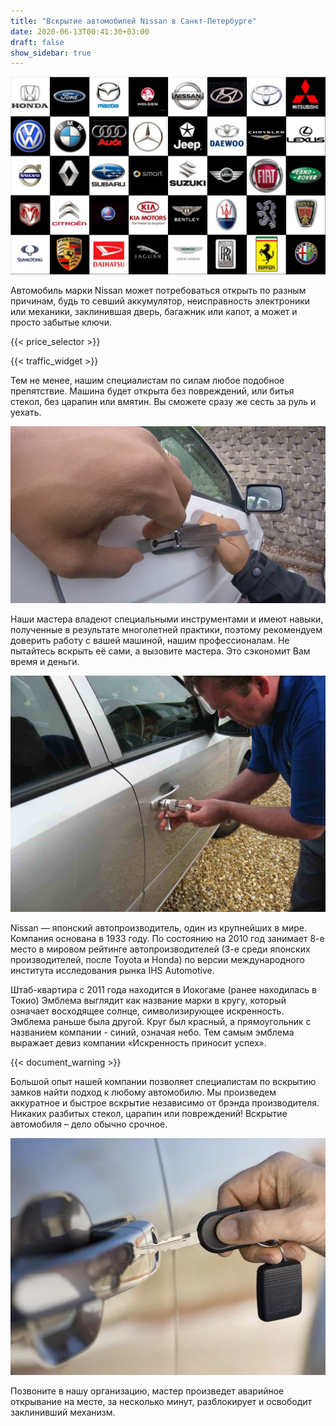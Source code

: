 ```yaml
---
title: "Вскрытие автомобилей Nissan в Санкт-Петербурге"
date: 2020-06-13T00:41:30+03:00
draft: false
show_sidebar: true
---
```


![логотипы авто](../car_logo.jpg)

Автомобиль марки Nissan может потребоваться открыть по разным причинам, будь то севший аккумулятор, неисправность электроники или механики, заклинившая дверь, багажник или капот, а может и просто забытые ключи. 

{{< price_selector >}}

{{< traffic_widget >}}

Тем не менее, нашим специалистам по силам любое подобное препятствие. Машина будет открыта без повреждений, или битья стекол, без царапин или вмятин. Вы сможете сразу же сесть за руль и уехать.

![вскрытие машины без повреждений](../car.jpg)

Наши мастера владеют специальными инструментами и имеют навыки, полученные в результате многолетней практики, поэтому рекомендуем доверить работу с вашей машиной, нашим профессионалам. Не пытайтесь вскрыть её сами, а вызовите мастера. Это сэкономит Вам время и деньги.

![процесс вскртия авто](../car_open.jpg)

Nissan — японский автопроизводитель, один из крупнейших в мире. Компания основана в 1933 году. По состоянию на 2010 год занимает 8-е место в мировом рейтинге автопроизводителей (3-е среди японских производителей, после Toyota и Honda) по версии международного института исследования рынка IHS Automotive. 

Штаб-квартира с 2011 года находится в Иокогаме (ранее находилась в Токио) Эмблема выглядит как название марки в кругу, который означает восходящее солнце, символизирующее искренность. Эмблема раньше была другой. Круг был красный, а прямоугольник с названием компании - синий, означая небо. Тем самым эмблема выражает девиз компании «Искренность приносит успех».

{{< document_warning >}}

Большой опыт нашей компании позволяет специалистам по вскрытию замков найти подход к любому автомобилю. Мы произведем аккуратное и быстрое вскрытие независимо от брэнда производителя. Никаких разбитых стекол, царапин или повреждений! Вскрытие автомобиля – дело обычно срочное. 

![ключ от авто](../car_key.jpg)

Позвоните в нашу организацию, мастер произведет аварийное открывание на месте, за несколько минут, разблокирует и освободит заклинивший механизм.